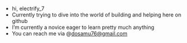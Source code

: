 - hi, electrify_7
- Currently trying to dive into the world of building and helping here on github
- I’m currently a novice eager to learn pretty much anything
- You can reach me via @dosamu76@gmail.com

<!---
electrify-7/electrify-7 is a ✨ special ✨ repository because its `README.md` (this file) appears on your GitHub profile.
You can click the Preview link to take a look at your changes.
--->
